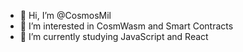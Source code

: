 - 👋 Hi, I’m @CosmosMil
- 👀 I’m interested in CosmWasm and Smart Contracts
- 🌱 I’m currently studying JavaScript and React



<!---
CosmosMil/CosmosMil is a ✨ special ✨ repository because its `README.md` (this file) appears on your GitHub profile.
You can click the Preview link to take a look at your changes.
--->
